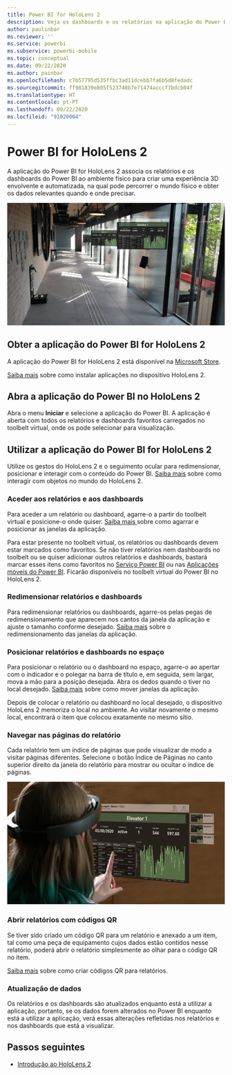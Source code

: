 ```yaml
---
title: Power BI for HoloLens 2
description: Veja os dashboards e os relatórios na aplicação do Power BI for HoloLens 2.
author: paulinbar
ms.reviewer: ''
ms.service: powerbi
ms.subservice: powerbi-mobile
ms.topic: conceptual
ms.date: 09/22/2020
ms.author: painbar
ms.openlocfilehash: c7b57795d535ffbc3ad11dcebb7fa6b5d8fedadc
ms.sourcegitcommit: ff981839e805f523748b7e71474acccf7bdcb04f
ms.translationtype: HT
ms.contentlocale: pt-PT
ms.lasthandoff: 09/22/2020
ms.locfileid: "91020004"
---
```

# <a name="power-bi-for-hololens-2"></a>Power BI for HoloLens 2
A aplicação do Power BI for HoloLens 2 associa os relatórios e os dashboards do Power BI ao ambiente físico para criar uma experiência 3D envolvente e automatizada, na qual pode percorrer o mundo físico e obter os dados relevantes quando e onde precisar.

![Imagem do HoloLens 2 a mostrar relatórios flutuantes do Power BI.](media/mobile-hololens2-app/power-bi-hololens2-floating-reports.png)

## <a name="get-the-power-bi-app-for-hololens-2"></a>Obter a aplicação do Power BI for HoloLens 2 

A aplicação do Power BI for HoloLens 2 está disponível na [Microsoft Store](https://go.microsoft.com/fwlink/?linkid=526478).

[Saiba mais](https://docs.microsoft.com/hololens/holographic-store-apps) sobre como instalar aplicações no dispositivo HoloLens 2.

## <a name="open-the-power-bi-app-on-your-hololens-2"></a>Abra a aplicação do Power BI no HoloLens 2

Abra o menu **Iniciar** e selecione a aplicação do Power BI. A aplicação é aberta com todos os relatórios e dashboards favoritos carregados no toolbelt virtual, onde os pode selecionar para visualização.

## <a name="using-the-power-bi-app-for-hololens-2"></a>Utilizar a aplicação do Power BI for HoloLens 2

Utilize os gestos do HoloLens 2 e o seguimento ocular para redimensionar, posicionar e interagir com o conteúdo do Power BI. [Saiba mais](https://docs.microsoft.com/hololens/hololens2-basic-usage) sobre como interagir com objetos no mundo do HoloLens 2.

### <a name="access-reports-and-dashboards"></a>Aceder aos relatórios e aos dashboards

Para aceder a um relatório ou dashboard, agarre-o a partir do toolbelt virtual e posicione-o onde quiser. [Saiba mais ](https://docs.microsoft.com/hololens/hololens2-basic-usage#moving-holograms) sobre como agarrar e posicionar as janelas da aplicação.

Para estar presente no toolbelt virtual, os relatórios ou dashboards devem estar marcados como favoritos. Se não tiver relatórios nem dashboards no toolbelt ou se quiser adicionar outros relatórios e dashboards, bastará marcar esses itens como favoritos no [Serviço Power BI](../end-user-favorite.md) ou nas [Aplicações móveis do Power BI](mobile-apps-favorites.md). Ficarão disponíveis no toolbelt virtual do Power BI no HoloLens 2.

### <a name="resize-reports-and-dashboards"></a>Redimensionar relatórios e dashboards

Para redimensionar relatórios ou dashboards, agarre-os pelas pegas de redimensionamento que aparecem nos cantos da janela da aplicação e ajuste o tamanho conforme desejado. [Saiba mais](https://docs.microsoft.com/hololens/hololens2-basic-usage#resizing-holograms) sobre o redimensionamento das janelas da aplicação.

### <a name="position-reports-and-dashboards-in-space"></a>Posicionar relatórios e dashboards no espaço

Para posicionar o relatório ou o dashboard no espaço, agarre-o ao apertar com o indicador e o polegar na barra de título e, em seguida, sem largar, mova a mão para a posição desejada. Abra os dedos quando o tiver no local desejado. [Saiba mais](https://docs.microsoft.com/hololens/hololens2-basic-usage#moving-holograms) sobre como mover janelas da aplicação.

Depois de colocar o relatório ou dashboard no local desejado, o dispositivo HoloLens 2 memoriza o local no ambiente. Ao visitar novamente o mesmo local, encontrará o item que colocou exatamente no mesmo sítio.

### <a name="browse-report-pages"></a>Navegar nas páginas do relatório

Cada relatório tem um índice de páginas que pode visualizar de modo a visitar páginas diferentes. Selecione o botão Índice de Páginas no canto superior direito da janela do relatório para mostrar ou ocultar o índice de páginas.

![Imagem a mostrar o índice de páginas do relatório no Power BI for HoloLens 2](media/mobile-hololens2-app/power-bi-hololens2-browse-report-pages.png)

### <a name="open-reports-with-qr-codes"></a>Abrir relatórios com códigos QR

Se tiver sido criado um código QR para um relatório e anexado a um item, tal como uma peça de equipamento cujos dados estão contidos nesse relatório, poderá abrir o relatório simplesmente ao olhar para o código QR no item.

[Saiba mais](https://docs.microsoft.com/power-bi/create-reports/service-create-qr-code-for-report) sobre como criar códigos QR para relatórios.

### <a name="data-refresh"></a>Atualização de dados

Os relatórios e os dashboards são atualizados enquanto está a utilizar a aplicação, portanto, se os dados forem alterados no Power BI enquanto está a utilizar a aplicação, verá essas alterações refletidas nos relatórios e nos dashboards que está a visualizar.

## <a name="next-steps"></a>Passos seguintes

* [Introdução ao HoloLens 2](https://docs.microsoft.com/hololens/hololens2-basic-usage)